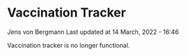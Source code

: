 Vaccination Tracker
================
Jens von Bergmann
Last updated at 14 March, 2022 - 16:46

Vaccination tracker is no longer functional.
